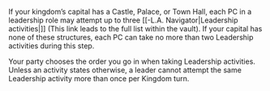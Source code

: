 If your kingdom’s capital has a Castle, Palace, or Town Hall, each PC in a leadership role may attempt up to three [[-L.A. Navigator|Leadership activities|]] (This link leads to the full list within the vault). If your capital has none of these structures, each PC can take no more than two Leadership activities during this step.

Your party chooses the order you go in when taking Leadership activities. Unless an activity
states otherwise, a leader cannot attempt the same Leadership activity more than once per Kingdom turn.